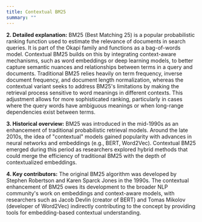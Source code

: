 ```yaml
---
title: Contextual BM25
summary: ""
---
```

**2. Detailed explanation:** BM25 (Best Matching 25) is a popular probabilistic ranking function used to estimate the relevance of documents in search queries. It is part of the Okapi family and functions as a bag-of-words model. Contextual BM25 builds on this by integrating context-aware mechanisms, such as word embeddings or deep learning models, to better capture semantic nuances and relationships between terms in a query and documents. Traditional BM25 relies heavily on term frequency, inverse document frequency, and document length normalization, whereas the contextual variant seeks to address BM25's limitations by making the retrieval process sensitive to word meanings in different contexts. This adjustment allows for more sophisticated ranking, particularly in cases where the query words have ambiguous meanings or when long-range dependencies exist between terms.

**3. Historical overview:** BM25 was introduced in the mid-1990s as an enhancement of traditional probabilistic retrieval models. Around the late 2010s, the idea of "contextual" models gained popularity with advances in neural networks and embeddings (e.g., BERT, Word2Vec). Contextual BM25 emerged during this period as researchers explored hybrid methods that could merge the efficiency of traditional BM25 with the depth of contextualized embeddings.

**4. Key contributors:** The original BM25 algorithm was developed by Stephen Robertson and Karen Sparck Jones in the 1990s. The contextual enhancement of BM25 owes its development to the broader NLP community's work on embeddings and context-aware models, with researchers such as Jacob Devlin (creator of BERT) and Tomas Mikolov (developer of Word2Vec) indirectly contributing to the concept by providing tools for embedding-based contextual understanding.